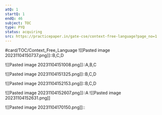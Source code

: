 ```yaml
---
atQ: 1
startQ: 1
endQ: 46
subject: TOC
type: PYQ
status: acquiring
src: https://practicepaper.in/gate-cse/context-free-language?page_no=1
---
```

#card/TOC/Context_Free_Language
![[Pasted image 20231104150737.png]]::B,C,D 

![[Pasted image 20231104151008.png]]::A,B,C

![[Pasted image 20231104151325.png]]::B,C,D

![[Pasted image 20231104152153.png]]::B,C,D

![[Pasted image 20231104152607.png]]::A ![[Pasted image 20231104152631.png]]

![[Pasted image 20231104170150.png]]::